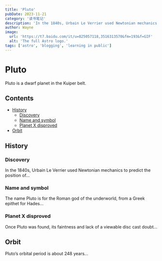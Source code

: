 ```yaml
---
title: 'Pluto'
pubDate: 2023-11-21
category: '读书笔记'
description: 'In the 1840s, Urbain Le Verrier used Newtonian mechanics to predict the position of…'
author: Wayne
image:
  url: 'https://t7.baidu.com/it/u=825057118,3516313570&fm=193&f=GIF'
  alt: 'The full Astro logo.'
tags: ['astro', 'blogging', 'learning in public']
---
```


# Pluto

Pluto is a dwarf planet in the Kuiper belt.

## Contents

- [History](#history)
  - [Discovery](#discovery)
  - [Name and symbol](#name-and-symbol)
  - [Planet X disproved](#planet-x-disproved)
- [Orbit](#orbit)

## History

### Discovery

In the 1840s, Urbain Le Verrier used Newtonian mechanics to predict the position of…

### Name and symbol

The name Pluto is for the Roman god of the underworld, from a Greek epithet for Hades…

### Planet X disproved

Once Pluto was found, its faintness and lack of a viewable disc cast doubt…

## Orbit

Pluto’s orbital period is about 248 years…
